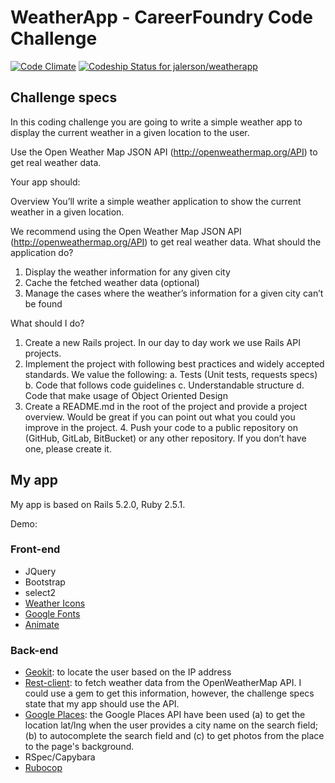 # WeatherApp - CareerFoundry Code Challenge

[![Code Climate](https://codeclimate.com/github/codeclimate/codeclimate/badges/gpa.svg)](https://codeclimate.com/github/jalerson/weatherapp) [![Codeship Status for jalerson/weatherapp](https://app.codeship.com/projects/66cef6a0-51df-0135-774f-3acbe865a34f/status?branch=master)](https://app.codeship.com/projects/234525)

## Challenge specs

In this coding challenge you are going to write a simple weather app to display the current weather in a given location to the user.

Use the Open Weather Map JSON API (http://openweathermap.org/API) to get real weather data.

Your app should:

Overview You’ll write a simple weather application to show the current weather in a given location.

We recommend using the Open Weather Map JSON API (http://openweathermap.org/API) to get real weather data.
What should the application do?
1. Display the weather information for any given city
2. Cache the fetched weather data (optional)
3. Manage the cases where the weather’s information for a given city can’t be found


What should I do?
1. Create a new Rails project. In our day to day work we use Rails API projects.
2. Implement the project with following best practices and widely accepted standards.
    We value the following:
    a. Tests (Unit tests, requests specs)
    b. Code that follows code guidelines
    c. Understandable structure
    d. Code that make usage of Object Oriented Design
3. Create a README.md in the root of the project and provide a project overview. Would be great if you can point out
    what you could you improve in the project. 4. Push your code to a public repository on (GitHub, GitLab, BitBucket)
    or any other repository. If you don’t have one, please create it.


## My app

My app is based on Rails 5.2.0, Ruby 2.5.1.

Demo:

### Front-end

- JQuery
- Bootstrap
- select2
- [Weather Icons](https://erikflowers.github.io/weather-icons/)
- [Google Fonts](https://fonts.google.com/)
- [Animate](https://daneden.github.io/animate.css/)

### Back-end

- [Geokit](https://github.com/geokit/geokit): to locate the user based on the IP address
- [Rest-client](https://github.com/rest-client/rest-client): to fetch weather data from the OpenWeatherMap API. I could use a gem to get this information, however, the challenge specs state that my app should use the API.
- [Google Places](https://github.com/qpowell/google_places): the Google Places API have been used (a) to get the location lat/lng when the user provides a city name on the search field; (b) to autocomplete the search field and (c) to get photos from the place to the page's background.
- RSpec/Capybara
- [Rubocop](https://github.com/bbatsov/rubocop)


